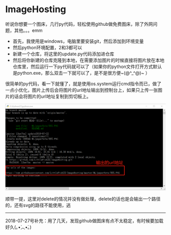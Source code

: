 # ImageHosting
听说你想要一个图床，几行py代码，轻松使用github做免费图床，除了外网问题，其他。。。emm

* 首先，我使用是windows，电脑里要安装git，然后添加到环境变量
* 然后python环境配置，2和3都可以
* 新建一个仓库，将这里的update.py代码添加进仓库
* 然后将你新建的仓库克隆到本地，在需要添加图片的时候直接将图片放在本地仓库里，然后运行一下py代码就可以了（如果你的python文件打开方式默认是python.exe，那么双击一下就可以了，是不是很方便~(@^_^@)~ ）

很简单的py代码，看一下就懂了，就是使用os.system运行cmd指令而已，做了一点小优化，图片上传后会将图片的url地址输出到控制台上，如果只上传一张图片的话会将图片的url地址复制到剪切板上。

![](https://raw.githubusercontent.com/LittleFish33/ImageHosting/master/readme.png)

顺带一提，这里对delete的情况并没有做处理，delete的话也是会输出一个路径的，还有svg的路径不能使用，逃

***

2018-07-27号补充：用了几天，发现github做图床有点不太稳定，有时候要加载好久(｡•́︿•̀｡)

